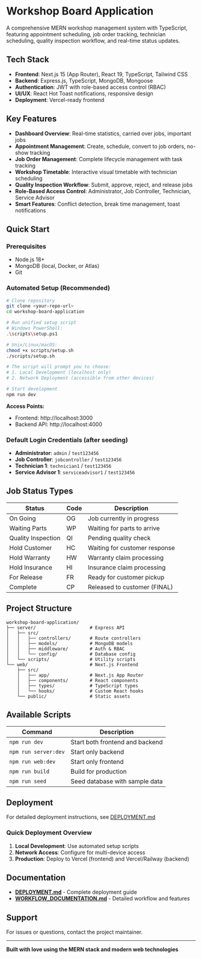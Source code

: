 # Workshop Board Application

A comprehensive MERN workshop management system with TypeScript, featuring appointment scheduling, job order tracking, technician scheduling, quality inspection workflow, and real-time status updates.

## Tech Stack

- **Frontend**: Next.js 15 (App Router), React 19, TypeScript, Tailwind CSS
- **Backend**: Express.js, TypeScript, MongoDB, Mongoose
- **Authentication**: JWT with role-based access control (RBAC)
- **UI/UX**: React Hot Toast notifications, responsive design
- **Deployment**: Vercel-ready frontend

## Key Features

- **Dashboard Overview**: Real-time statistics, carried over jobs, important jobs
- **Appointment Management**: Create, schedule, convert to job orders, no-show tracking
- **Job Order Management**: Complete lifecycle management with task tracking
- **Workshop Timetable**: Interactive visual timetable with technician scheduling
- **Quality Inspection Workflow**: Submit, approve, reject, and release jobs
- **Role-Based Access Control**: Administrator, Job Controller, Technician, Service Advisor
- **Smart Features**: Conflict detection, break time management, toast notifications

## Quick Start

### Prerequisites
- Node.js 18+
- MongoDB (local, Docker, or Atlas)
- Git

### Automated Setup (Recommended)
```bash
# Clone repository
git clone <your-repo-url>
cd workshop-board-application

# Run unified setup script
# Windows PowerShell:
.\scripts\setup.ps1

# Unix/Linux/macOS:
chmod +x scripts/setup.sh
./scripts/setup.sh

# The script will prompt you to choose:
# 1. Local Development (localhost only)
# 2. Network Deployment (accessible from other devices)

# Start development
npm run dev
```

**Access Points:**
- Frontend: http://localhost:3000
- Backend API: http://localhost:4000

### Default Login Credentials (after seeding)
- **Administrator**: `admin` / `test123456`
- **Job Controller**: `jobcontroller` / `test123456`
- **Technician 1**: `technician1` / `test123456`
- **Service Advisor 1**: `serviceadvisor1` / `test123456`

## Job Status Types

| Status | Code | Description |
|--------|------|-------------|
| On Going | OG | Job currently in progress |
| Waiting Parts | WP | Waiting for parts to arrive |
| Quality Inspection | QI | Pending quality check |
| Hold Customer | HC | Waiting for customer response |
| Hold Warranty | HW | Warranty claim processing |
| Hold Insurance | HI | Insurance claim processing |
| For Release | FR | Ready for customer pickup |
| Complete | CP | Released to customer (FINAL) |

## Project Structure

```
workshop-board-application/
├── server/                    # Express API
│   ├── src/
│   │   ├── controllers/       # Route controllers
│   │   ├── models/            # MongoDB models
│   │   ├── middleware/        # Auth & RBAC
│   │   └── config/            # Database config
│   └── scripts/               # Utility scripts
└── web/                       # Next.js Frontend
    ├── src/
    │   ├── app/               # Next.js App Router
    │   ├── components/        # React components
    │   ├── types/             # TypeScript types
    │   └── hooks/             # Custom React hooks
    └── public/                # Static assets
```

## Available Scripts

| Command | Description |
|---------|-------------|
| `npm run dev` | Start both frontend and backend |
| `npm run server:dev` | Start only backend |
| `npm run web:dev` | Start only frontend |
| `npm run build` | Build for production |
| `npm run seed` | Seed database with sample data |

## Deployment

For detailed deployment instructions, see [DEPLOYMENT.md](./DEPLOYMENT.md)

### Quick Deployment Overview
1. **Local Development**: Use automated setup scripts
2. **Network Access**: Configure for multi-device access
3. **Production**: Deploy to Vercel (frontend) and Vercel/Railway (backend)

## Documentation

- **[DEPLOYMENT.md](./DEPLOYMENT.md)** - Complete deployment guide
- **[WORKFLOW_DOCUMENTATION.md](./WORKFLOW_DOCUMENTATION.md)** - Detailed workflow and features

## Support

For issues or questions, contact the project maintainer.

---

**Built with love using the MERN stack and modern web technologies**